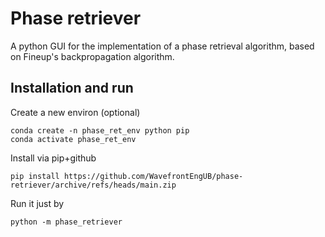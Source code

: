 # Phase retriever
A python GUI for the implementation of a phase retrieval algorithm, based on 
Fineup's backpropagation algorithm. 

## Installation and run

Create a new environ (optional)

```
conda create -n phase_ret_env python pip
conda activate phase_ret_env
```

Install via pip+github

```
pip install https://github.com/WavefrontEngUB/phase-retriever/archive/refs/heads/main.zip
```
 
Run it just by

```
python -m phase_retriever
```
